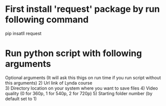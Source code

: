 # First install 'request' package by run following command 
pip insatll request

# Run python script with following arguments
Optional arguments (It will ask this thigs on run time if you run script without this arguments)
2) Url link of Lynda course <br/>
3) Directory location on your system where you want to save files
4) Video quality (0 for 360p, 1 for 540p, 2 for 720p)
5) Starting folder number (by default set to 1)


